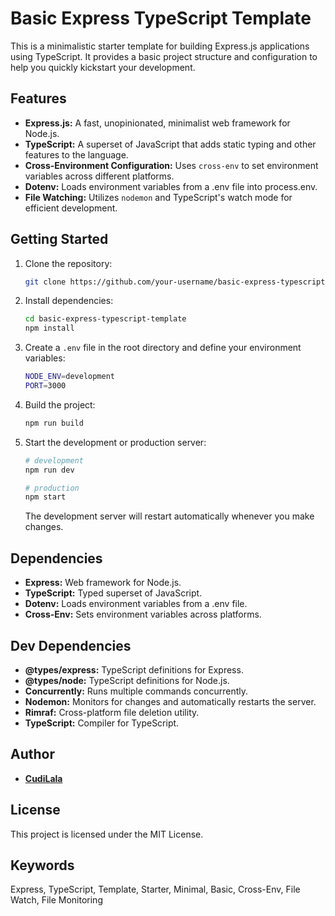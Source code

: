 # Basic Express TypeScript Template

This is a minimalistic starter template for building Express.js applications using TypeScript. It provides a basic project structure and configuration to help you quickly kickstart your development.

## Features

- **Express.js:** A fast, unopinionated, minimalist web framework for Node.js.
- **TypeScript:** A superset of JavaScript that adds static typing and other features to the language.
- **Cross-Environment Configuration:** Uses `cross-env` to set environment variables across different platforms.
- **Dotenv:** Loads environment variables from a .env file into process.env.
- **File Watching:** Utilizes `nodemon` and TypeScript's watch mode for efficient development.

## Getting Started

1. Clone the repository:

   ```bash
   git clone https://github.com/your-username/basic-express-typescript-template.git
   ```

2. Install dependencies:

   ```bash
   cd basic-express-typescript-template
   npm install
   ```

3. Create a `.env` file in the root directory and define your environment variables:

   ```bash
   NODE_ENV=development
   PORT=3000
   ```

4. Build the project:

   ```bash
   npm run build
   ```

7. Start the development or production server:

   ```bash
   # development
   npm run dev

   # production
   npm start
   ```

   The development server will restart automatically whenever you make changes.

## Dependencies

- **Express:** Web framework for Node.js.
- **TypeScript:** Typed superset of JavaScript.
- **Dotenv:** Loads environment variables from a .env file.
- **Cross-Env:** Sets environment variables across platforms.

## Dev Dependencies

- **@types/express:** TypeScript definitions for Express.
- **@types/node:** TypeScript definitions for Node.js.
- **Concurrently:** Runs multiple commands concurrently.
- **Nodemon:** Monitors for changes and automatically restarts the server.
- **Rimraf:** Cross-platform file deletion utility.
- **TypeScript:** Compiler for TypeScript.

## Author

- **[CudiLala](https://github.com/CudiLala)**

## License

This project is licensed under the MIT License.

## Keywords

Express, TypeScript, Template, Starter, Minimal, Basic, Cross-Env, File Watch, File Monitoring



